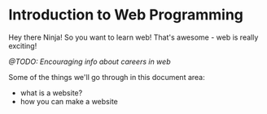 # Introduction to Web Programming

Hey there Ninja! So you want to learn web! That's awesome - web is really exciting!

*@TODO: Encouraging info about careers in web*

Some of the things we'll go through in this document area:

* what is a website?
* how you can make a website

##